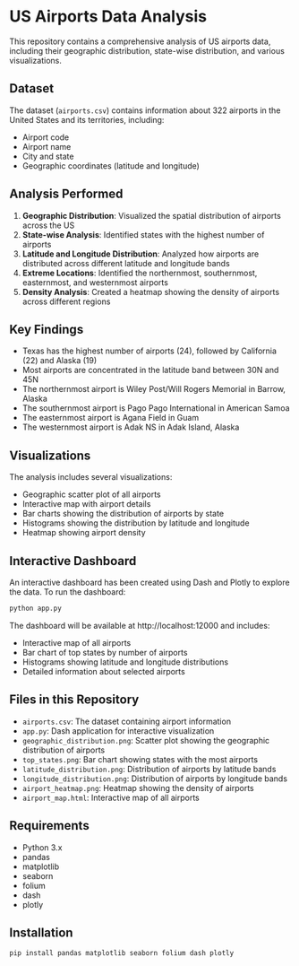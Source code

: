 # US Airports Data Analysis

This repository contains a comprehensive analysis of US airports data, including their geographic distribution, state-wise distribution, and various visualizations.

## Dataset

The dataset (`airports.csv`) contains information about 322 airports in the United States and its territories, including:
- Airport code
- Airport name
- City and state
- Geographic coordinates (latitude and longitude)

## Analysis Performed

1. **Geographic Distribution**: Visualized the spatial distribution of airports across the US
2. **State-wise Analysis**: Identified states with the highest number of airports
3. **Latitude and Longitude Distribution**: Analyzed how airports are distributed across different latitude and longitude bands
4. **Extreme Locations**: Identified the northernmost, southernmost, easternmost, and westernmost airports
5. **Density Analysis**: Created a heatmap showing the density of airports across different regions

## Key Findings

- Texas has the highest number of airports (24), followed by California (22) and Alaska (19)
- Most airports are concentrated in the latitude band between 30N and 45N
- The northernmost airport is Wiley Post/Will Rogers Memorial in Barrow, Alaska
- The southernmost airport is Pago Pago International in American Samoa
- The easternmost airport is Agana Field in Guam
- The westernmost airport is Adak NS in Adak Island, Alaska

## Visualizations

The analysis includes several visualizations:
- Geographic scatter plot of all airports
- Interactive map with airport details
- Bar charts showing the distribution of airports by state
- Histograms showing the distribution by latitude and longitude
- Heatmap showing airport density

## Interactive Dashboard

An interactive dashboard has been created using Dash and Plotly to explore the data. To run the dashboard:

```bash
python app.py
```

The dashboard will be available at http://localhost:12000 and includes:
- Interactive map of all airports
- Bar chart of top states by number of airports
- Histograms showing latitude and longitude distributions
- Detailed information about selected airports

## Files in this Repository

- `airports.csv`: The dataset containing airport information
- `app.py`: Dash application for interactive visualization
- `geographic_distribution.png`: Scatter plot showing the geographic distribution of airports
- `top_states.png`: Bar chart showing states with the most airports
- `latitude_distribution.png`: Distribution of airports by latitude bands
- `longitude_distribution.png`: Distribution of airports by longitude bands
- `airport_heatmap.png`: Heatmap showing the density of airports
- `airport_map.html`: Interactive map of all airports

## Requirements

- Python 3.x
- pandas
- matplotlib
- seaborn
- folium
- dash
- plotly

## Installation

```bash
pip install pandas matplotlib seaborn folium dash plotly
```

